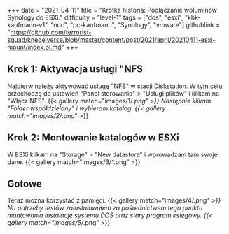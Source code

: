 +++
date = "2021-04-11"
title = "Krótka historia: Podłączanie woluminów Synology do ESXi."
difficulty = "level-1"
tags = ["dos", "esxi", "khk-kaufmann-v1", "nuc", "pc-kaufmann", "Synology", "vmware"]
githublink = "https://github.com/terrorist-squad/knedelverse/blob/master/content/post/2021/april/20210411-esxi-mount/index.pl.md"
+++

## Krok 1: Aktywacja usługi "NFS
Najpierw należy aktywować usługę "NFS" w stacji Diskstation. W tym celu przechodzę do ustawień "Panel sterowania" > "Usługi plików" i klikam na "Włącz NFS".
{{< gallery match="images/1/*.png" >}}
Następnie klikam "Folder współdzielony" i wybieram katalog.
{{< gallery match="images/2/*.png" >}}

## Krok 2: Montowanie katalogów w ESXi
W ESXi klikam na "Storage" > "New datastore" i wprowadzam tam swoje dane.
{{< gallery match="images/3/*.png" >}}

## Gotowe
Teraz można korzystać z pamięci.
{{< gallery match="images/4/*.png" >}}
Na potrzeby testów zainstalowałem za pośrednictwem tego punktu montowania instalację systemu DOS oraz stary program księgowy.
{{< gallery match="images/5/*.png" >}}

